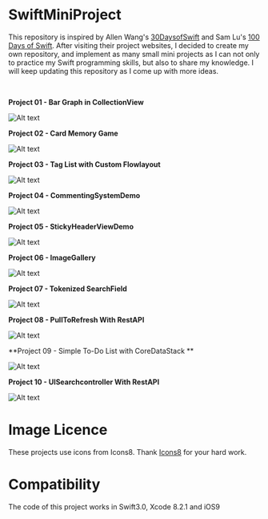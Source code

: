 # SwiftMiniProject

This repository is inspired by Allen Wang's [30DaysofSwift](https://github.com/allenwong/30DaysofSwift/blob/master/README.md) and Sam Lu's [100 Days of Swift](http://samvlu.com/). After visiting their project websites, I decided to create my own repository, and implement as many small mini projects as I can not only to practice my Swift programming skills, but also to share my knowledge. I will keep updating this repository as I come up with more ideas.

<br /> 

**Project 01 - Bar Graph in CollectionView**
<br />
 
![Alt text](GIFs/animatedBarGraph.gif)

**Project 02 - Card Memory Game**
<br />

![Alt text](GIFs/CardMemoryGameDemo.gif)

**Project 03 - Tag List with Custom Flowlayout**
<br />

![Alt text](GIFs/TagListCollectionView.gif)

**Project 04 - CommentingSystemDemo**
<br />

![Alt text](GIFs/CommentingSystemDemo.gif)

**Project 05 - StickyHeaderViewDemo**
<br />

![Alt text](GIFs/StickyHeaderDemo.gif)

**Project 06 - ImageGallery**
<br />

![Alt text](GIFs/ImageGallery2.gif)

**Project 07 - Tokenized SearchField**
<br />

![Alt text](GIFs/SearchUIWithCustomTitleView.gif)

**Project 08 - PullToRefresh With RestAPI**
<br />

![Alt text](GIFs/PullToRefresh.gif)

**Project 09 - Simple To-Do List with CoreDataStack **
<br />

![Alt text](GIFs/ToDoList.gif)

**Project 10 - UISearchcontroller With RestAPI**
<br />

![Alt text](GIFs/SearchcontrollerWithRestAPI.gif)

# Image Licence 

These projects use icons from Icons8. Thank [Icons8](https://icons8.com/) for your hard work. 

# Compatibility 
The code of this project works in Swift3.0, Xcode 8.2.1 and iOS9 